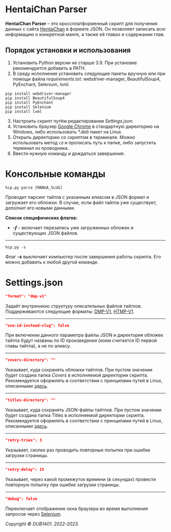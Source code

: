 # HentaiChan Parser
**HentaiChan Parser** – это кроссплатформенный скрипт для получения данных с сайта [HentaiChan](https://hentaichan.live) в формате JSON. Он позволяет записать всю информацию о конкретной манге, а также её главах и содержании глав.

## Порядок установки и использования
1. Установить Python версии не старше 3.9. При установке рекомендуется добавить в PATH.
2. В среду исполнения установить следующие пакеты вручную или при помощи файла _requirements.txt_: webdriver-manager, BeautifulSoup4, PyEnchant, Selenium, lxml.
```
pip install webdriver-manager
pip install BeautifulSoup4
pip install PyEnchant
pip install Selenium
pip install lxml
```
3. Настроить скрипт путём редактирования _Settings.json_.
4. Установить браузер [Google Chrome](https://www.google.com.iq/chrome/) в стандартную директорию на Windows, либо использовать _*.deb_ пакет на Linux.
5. Открыть директорию со скриптом в терминале. Можно использовать метод `cd` и прописать путь к папке, либо запустить терминал из проводника.
6. Ввести нужную команду и дождаться завершения.

# Консольные команды
```
hcp.py parce [MANGA_SLUG]
```
Проводит парсинг тайтла с указанным алиасом в JSON формат и загружает его обложки. В случае, если файл тайтла уже существует, дополнит его новыми данными. 

**Список специфических флагов:**
* _**-f**_ – включает перезапись уже загруженных обложек и существующих JSON файлов.
____
```
hcp.py -s
```
Флаг _**-s**_ выключает компьютер после завершения работы скрипта. Его можно добавить к любой другой команде.

# Settings.json
```JSON
"format": "dmp-v1"
```
Задаёт внутреннюю структуру описательных файлов тайтлов. Поддерживаются следующие форматы: [DMP-V1](Examples/DMP-V1.md), [HTMP-V1](Examples/HTMP-V1.md).
___
```JSON
"use-id-instead-slug": false
```
При включении данного параметра файлы JSON и директория обложек тайтла будут названы по ID произведения (коим считается ID первой главы тайтла), а не по алиасу.
___
```JSON
"covers-directory": ""
```
Указывает, куда сохранять обложки тайтлов. При пустом значении будет создана папка _Covers_ в исполняемой директории скрипта. Рекомендуется оформлять в соответствии с принципами путей в Linux, описанными [здесь](http://cs.mipt.ru/advanced_python/lessons/lab02.html#cd).
___
```JSON
"titles-directory": ""
```
Указывает, куда сохранять JSON-файлы тайтлов. При пустом значении будет создана папка Titles в исполняемой директории скрипта. Рекомендуется оформлять в соответствии с принципами путей в Linux, описанными [здесь](http://cs.mipt.ru/advanced_python/lessons/lab02.html#cd).
___
```JSON
"retry-tries": 3
```
Указывает, сколко раз проводить повторные попытки при ошибке загрузки страницы.
___
```JSON
"retry-delay": 15
```
Указывает, через какой промежуток времени (в секундах) провести повторную попытку при ошибке загрузки страницы.
___
```JSON
"debug": false
```
Переключает отображение окна браузера во время выполнения запросов через [Selenium](https://github.com/SeleniumHQ/selenium).

_Copyright © DUB1401. 2022-2023._
